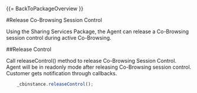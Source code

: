 {{= BackToPackageOverview }}

#Release Co-Browsing Session Control

Using the Sharing Services Package, the Agent can release a Co-Browsing session control during active Co-Browsing. 

##Release Control

Call releaseControl() method to release Co-Browsing Session Control. Agent will be in readonly mode after releasing Co-Browsing session control. Customer gets notification through callbacks.

```javascript	 
	_cbinstance.releaseControl();
```
